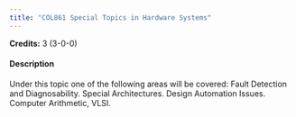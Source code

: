 ```yaml
---
title: "COL861 Special Topics in Hardware Systems"
---
```

**Credits:** 3 (3-0-0)

#### Description
Under this topic one of the following areas will be covered: Fault Detection and Diagnosability. Special Architectures. Design Automation Issues. Computer Arithmetic, VLSI.